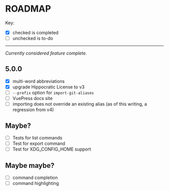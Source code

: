 # ROADMAP

Key:

- [x] checked is completed
- [ ] unchecked is to-do

---

_Currently considered feature complete._

## 5.0.0

- [x] multi-word abbreviations
- [x] upgrade Hippocratic License to v3
- [ ] `--prefix` option for `import-git-aliases`
- [ ] VuePress docs site
- [ ] importing does not override an existing alias (as of this writing, a regression from v4)

## Maybe?

- [ ] Tests for list commands
- [ ] Test for export command
- [ ] Test for XDG_CONFIG_HOME support

## Maybe maybe?

- [ ] command completion
- [ ] command highlighting
